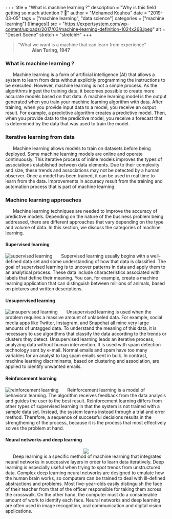 +++
title = "What is machine learning ?"
description = "Why is this field getting so much attention ? 🤔"
author = "Mohamed Kouhou"
date = "2019-03-05"
tags = ["machine learning", "data science"]
categories = ["machine learning"]
[[images]]
  src = "https://expertsystem.com/wp-content/uploads/2017/03/machine-learning-definition-1024x268.jpeg"
  alt = "Desert Scene"
  stretch = "stretchH"
+++

 > "What we want is a machine that can learn from experience"  
 > &nbsp;&nbsp;&nbsp;&nbsp;&nbsp;&nbsp; &nbsp;&nbsp;&nbsp; **Alan Turing, 1947**  

### What is machine learning ?
&nbsp;&nbsp;&nbsp;&nbsp;&nbsp;&nbsp;Machine learning is a form of artificial intelligence (AI) that allows a system to learn from data without explicitly programming the instructions to be executed. However, machine learning is not a simple process. As the algorithms ingest the training data, it becomes possible to create more accurate models based on that data. A machine learning model is the output generated when you train your machine learning algorithm with data. After training, when you provide input data to a model, you receive an output result. For example, a predictive algorithm creates a predictive model. Then, when you provide data to the predictive model, you receive a forecast that is determined by the data that was used to train the model.

### Iterative learning from data
&nbsp;&nbsp;&nbsp;&nbsp;&nbsp;&nbsp;Machine learning allows models to train on datasets before being deployed. Some machine learning models are online and operate continuously. This iterative process of inline models improves the types of associations established between data elements. Due to their complexity and size, these trends and associations may not be detected by a human observer. Once a model has been trained, it can be used in real time to learn from the data. Improvements in accuracy result from the training and automation process that is part of machine learning.

### Machine learning approaches
&nbsp;&nbsp;&nbsp;&nbsp;&nbsp;&nbsp;Machine learning techniques are needed to improve the accuracy of predictive models. Depending on the nature of the business problem being addressed, there are different approaches that vary depending on the type and volume of data. In this section, we discuss the categories of machine learning.
#### Supervised learning
![supervised learning](https://bigdata-madesimple.com/wp-content/uploads/2018/02/Machine-Learning-Explained1.png)
&nbsp;&nbsp;&nbsp;&nbsp;&nbsp;&nbsp;Supervised learning usually begins with a well-defined data set and some understanding of how that data is classified. The goal of supervised learning is to uncover patterns in data and apply them to an analytical process. These data include characteristics associated with labels that define their meaning. You can, for example, create a machine learning application that can distinguish between millions of animals, based on pictures and written descriptions.
#### Unsupervised learning
![unsupervised learning](https://bigdata-madesimple.com/wp-content/uploads/2018/02/Machine-Learning-Explained2.png)
&nbsp;&nbsp;&nbsp;&nbsp;&nbsp;&nbsp;Unsupervised learning is used when the problem requires a massive amount of unlabeled data. For example, social media apps like Twitter, Instagram, and Snapchat all mine very large amounts of untagged data. To understand the meaning of this data, it is necessary to use algorithms that classify the data according to the trends or clusters they detect. Unsupervised learning leads an iterative process, analyzing data without human intervention. It is used with spam detection technology sent by e-mail. Normal emails and spam have too many variables for an analyst to tag spam emails sent in bulk. In contrast, machine learning discriminants, based on clustering and association, are applied to identify unwanted emails.
#### Reinforcement learning
![reinforcement learning](https://bigdata-madesimple.com/wp-content/uploads/2018/02/Machine-Learning-Explained3.png)
&nbsp;&nbsp;&nbsp;&nbsp;&nbsp;&nbsp;Reinforcement learning is a model of behavioral learning. The algorithm receives feedback from the data analysis and guides the user to the best result. Reinforcement learning differs from other types of supervised learning in that the system is not trained with a sample data set. Instead, the system learns instead through a trial and error method. Therefore, a sequence of successful decisions results in the strengthening of the process, because it is the process that most effectively solves the problem at hand.
#### Neural networks and deep learning
<center><img src="https://miro.medium.com/max/453/1*51D0MqtqHu3h2vTE5oJ-7g.png"></center>  
&nbsp;&nbsp;&nbsp;&nbsp;&nbsp;&nbsp;Deep learning is a specific method of machine learning that integrates neural networks in successive layers in order to learn data iteratively. Deep learning is especially useful when trying to spot trends from unstructured data. Complex deep learning neural networks are designed to emulate how the human brain works, so computers can be trained to deal with ill-defined abstractions and problems. Most five-year-olds easily distinguish the face of their teacher from that of the officer responsible for taking them across the crosswalk. On the other hand, the computer must do a considerable amount of work to identify each face. Neural networks and deep learning are often used in image recognition, oral communication and digital vision applications.